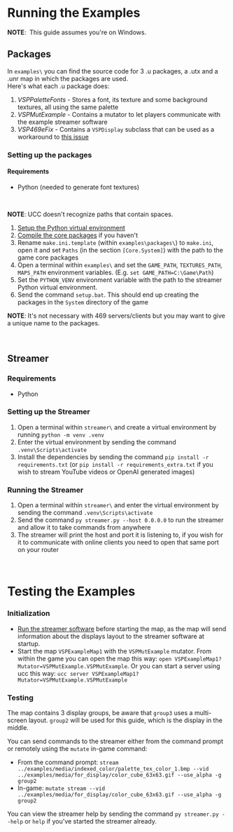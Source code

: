# Running the Examples

**NOTE**: &nbsp;This guide assumes you're on Windows.
<br>

## Packages

In `examples\` you can find the source code for 3 .u packages, a .utx and a .unr map in which the packages are used.
<br>
Here's what each .u package does:

1. *VSPPaletteFonts* - Stores a font, its texture and some background textures, all using the same palette
1. *VSPMutExample* - Contains a mutator to let players communicate with the example streamer software
1. *VSP469eFix* - Contains a `VSPDisplay` subclass that can be used as a workaround to [this issue](https://github.com/OldUnreal/UnrealTournamentPatches/issues/1834)

### Setting up the packages

#### Requirements

* Python (needed to generate font textures)

<br>

**NOTE**: UCC doesn't recognize paths that contain spaces.

1. [Setup the Python virtual environment](#setting-up-the-streamer)
1. [Compile the core packages](/README.md#build-instructions) if you haven't
1. Rename `make.ini.template` (within `examples\packages\`) to `make.ini`, open it and set `Paths` (in the section `[Core.System]`) with the path to the game core packages
1. Open a terminal within `examples\` and set the `GAME_PATH`, `TEXTURES_PATH`, `MAPS_PATH` environment variables. (E.g. `set GAME_PATH=C:\Game\Path`)
1. Set the `PYTHON_VENV` environment variable with the path to the streamer Python virtual environment.
1. Send the command `setup.bat`. This should end up creating the packages in the `System` directory of the game

**NOTE**: It's not necessary with 469 servers/clients but you may want to give a unique name to the packages.

<br>

## Streamer

### Requirements

* Python

### Setting up the Streamer

1. Open a terminal within `streamer\` and create a virtual environment by running `python -m venv .venv`
1. Enter the virtual environment by sending the command `.venv\Scripts\activate`
1. Install the dependencies by sending the command `pip install -r requirements.txt` (or `pip install -r requirements_extra.txt` if you wish to stream YouTube videos or OpenAI generated images)

### Running the Streamer

1. Open a terminal within `streamer\` and enter the virtual environment by sending the command `.venv\Scripts\activate`
1. Send the command `py streamer.py --host 0.0.0.0` to run the streamer and allow it to take commands from anywhere
1. The streamer will print the host and port it is listening to, if you wish for it to communicate with online clients you need to open that same port on your router

<br>

# Testing the Examples

### Initialization

* [Run the streamer software](#running-the-streamer) before starting the map, as the map will send information about the displays layout to the streamer software at startup.
* Start the map `VSPExampleMap1` with the `VSPMutExample` mutator. From within the game you can open the map this way: `open VSPExampleMap1?Mutator=VSPMutExample.VSPMutExample`. Or you can start a server using ucc this way: `ucc server VSPExampleMap1?Mutator=VSPMutExample.VSPMutExample`

### Testing

The map contains 3 display groups, be aware that `group3` uses a multi-screen layout. `group2` will be used for this guide, which is the display in the middle.

You can send commands to the streamer either from the command prompt or remotely using the `mutate` in-game command:
* From the command prompt: `stream ../examples/media/indexed_color/palette_tex_color_1.bmp --vid ../examples/media/for_display/color_cube_63x63.gif --use_alpha -g group2`
* In-game: `mutate stream --vid ../examples/media/for_display/color_cube_63x63.gif --use_alpha -g group2`

You can view the streamer help by sending the command `py streamer.py --help` or `help` if you've started the streamer already.